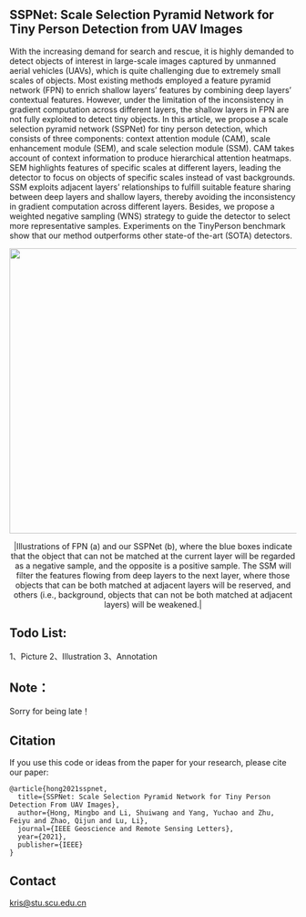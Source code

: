 ## SSPNet: Scale Selection Pyramid Network for Tiny Person Detection from UAV Images

With the increasing demand for search and rescue, it is highly demanded to detect objects of interest in large-scale images captured by unmanned aerial vehicles (UAVs), which is quite challenging due to extremely small scales of objects. Most existing methods employed a feature pyramid network (FPN) to enrich shallow layers’ features by combining deep layers’ contextual features. However, under the limitation of the inconsistency in gradient computation across different layers, the shallow layers in FPN are not fully exploited to detect tiny objects. In this article, we propose a scale selection pyramid network (SSPNet) for tiny person detection, which consists of three components: context attention module (CAM), scale enhancement module (SEM), and scale selection module (SSM). CAM takes account of context information to produce hierarchical attention heatmaps. SEM highlights features of specific scales at different layers, leading the detector to focus on objects of specific scales instead of vast backgrounds. SSM exploits adjacent layers’ relationships to fulfill suitable feature sharing between deep layers and shallow layers, thereby avoiding the inconsistency in gradient computation across different layers. Besides, we propose a weighted negative sampling (WNS) strategy to guide the detector to select more representative samples. Experiments on the TinyPerson benchmark show that our method outperforms other state-of the-art (SOTA) detectors.
<p align="center">
<img src=https://github.com/MingboHong/SSPNet-Scale-Selection-Pyramid-Network-for-Tiny-Person-Detection-from-UAV-Images/blob/main/img/img1.png width="600px" height="500px">
</p>

<p align="center">
|Illustrations of FPN (a) and our SSPNet (b), where the blue boxes indicate that the object that can not be matched at the current layer will be regarded as a negative sample, and the opposite is a positive sample. The SSM will filter the features flowing from deep layers to the next layer, where those objects that can be both matched at adjacent layers will be reserved, and others (i.e., background, objects that can not be both matched at adjacent layers) will be weakened.|
</p>

## Todo List:
1、Picture
2、Illustration
3、Annotation


## Note：
Sorry for being late！



## Citation

If you use this code or ideas from the paper for your research, please cite our paper:

```
@article{hong2021sspnet,
  title={SSPNet: Scale Selection Pyramid Network for Tiny Person Detection From UAV Images},
  author={Hong, Mingbo and Li, Shuiwang and Yang, Yuchao and Zhu, Feiyu and Zhao, Qijun and Lu, Li},
  journal={IEEE Geoscience and Remote Sensing Letters},
  year={2021},
  publisher={IEEE}
}
```

## Contact
kris@stu.scu.edu.cn
